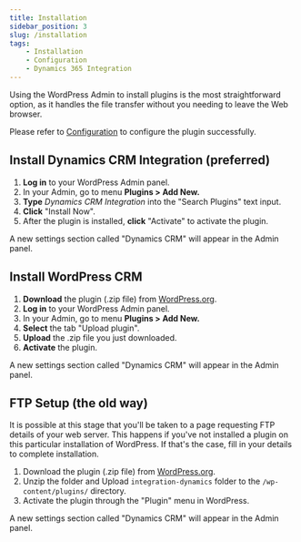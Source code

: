 ```yaml
---
title: Installation
sidebar_position: 3
slug: /installation
tags:
    - Installation
    - Configuration
    - Dynamics 365 Integration
---
```


Using the WordPress Admin to install plugins is the most straightforward option, as it handles the file transfer without you needing to leave the Web browser.

Please refer to [Configuration](configuration.md) to configure the plugin successfully. 

## Install Dynamics CRM Integration (preferred)

1. **Log in** to your WordPress Admin panel.
1. In your Admin, go to menu **Plugins > Add New.**
1. **Type** *Dynamics CRM Integration* into the "Search Plugins" text input.
1. **Click** "Install Now".
1. After the plugin is installed, **click** "Activate" to activate the plugin.

A new settings section called "Dynamics CRM" will appear in the Admin panel.

## Install WordPress CRM

1. **Download** the plugin (.zip file) from [WordPress.org](https://wordpress.org/plugins/integration-dynamics/).
1. **Log in** to your WordPress Admin panel.
1. In your Admin, go to menu **Plugins > Add New.**
1. **Select** the tab "Upload plugin".
1. **Upload** the .zip file you just downloaded.
1. **Activate** the plugin.

A new settings section called "Dynamics CRM" will appear in the Admin panel.

## FTP Setup (the old way)

It is possible at this stage that you'll be taken to a page requesting FTP details of your web server. This happens if you've not installed a plugin on this particular installation of WordPress. If that's the case, fill in your details to complete installation.

1. Download the plugin (.zip file) from [WordPress.org](https://wordpress.org/plugins/integration-dynamics/).
1. Unzip the folder and Upload `integration-dynamics` folder to the `/wp-content/plugins/` directory.
1. Activate the plugin through the "Plugin" menu in WordPress.

A new settings section called "Dynamics CRM" will appear in the Admin panel.
